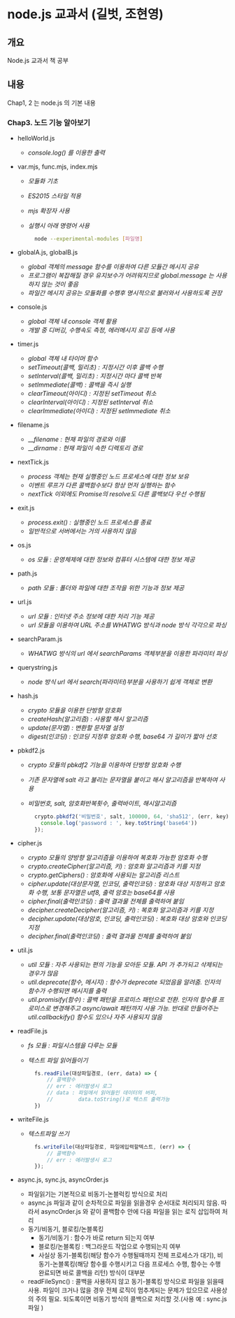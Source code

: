 # node.js 교과서 (길벗, 조현영)

## 개요

 Node.js 교과서 책 공부

## 내용

 Chap1, 2 는 node.js 의 기본 내용

### Chap3. 노드 기능 알아보기

- helloWorld.js
  - _console.log() 를 이용한 출력_

- var.mjs, func.mjs, index.mjs
  - _모듈화 기초_
  - _ES2015 스타일 적용_
  - _mjs 확장자 사용_
  - _실행시 아래 명령어 사용_

    ```bash
      node --experimental-modules [파일명]
    ```

- globalA.js, globalB.js
  - _global 객체의 message 함수를 이용하여 다른 모듈간 메시지 공유_
  - _프로그램이 복잡해질 경우 유지보수가 어려워지므로 global.message 는 사용하지 않는 것이 좋음_
  - _파일간 메시지 공유는 모듈화를 수행후 명시적으로 불러와서 사용하도록 권장_

- console.js
  - _global 객체 내 console 객체 활용_
  - _개발 중 디버깅, 수행속도 측정, 에러메시지 로깅 등에 사용_

- timer.js
  - _global 객체 내 타이머 함수_
  - _setTimeout(콜백, 밀리초) : 지정시간 이후 콜백 수행_
  - _setInterval(콜백, 밀리초) : 지정시간 마다 콜백 반복_
  - _setImmediate(콜백) : 콜백을 즉시 실행_
  - _clearTimeout(아이디) : 지정된 setTimeout 취소_
  - _clearInterval(아이디) : 지정된 setInterval 취소_
  - _clearImmediate(아이디) : 지정된 setImmediate 취소_

- filename.js
  - ___filename : 현재 파일의 경로와 이름_
  - ___dirname : 현재 파일이 속한 디렉토리 경로_

- nextTick.js
  - _process 객체는 현재 실행중인 노드 프로세스에 대한 정보 보유_
  - _이벤트 루프가 다른 콜백함수보다 항상 먼저 실행하는 함수_
  - _nextTick 이외에도 Promise의 resolve도 다른 콜백보다 우선 수행됨_

- exit.js
  - _process.exit() : 실행중인 노드 프로세스를 종료_
  - _일반적으로 서버에서는 거의 사용하지 않음_

- os.js
  - _os 모듈 : 운영체제에 대한 정보와 컴퓨터 시스템에 대한 정보 제공_

- path.js
  - _path 모듈 : 폴더와 파일에 대한 조작을 위한 기능과 정보 제공_

- url.js
  - _url 모듈 : 인터넷 주소 정보에 대한 처리 기능 제공_
  - _url 모듈을 이용하여 URL 주소를 WHATWG 방식과 node 방식 각각으로 파싱_

- searchParam.js
  - _WHATWG 방식의 url 에서 searchParams 객체부분을 이용한 파라미터 파싱_

- querystring.js
  - _node 방식 url 에서 search(파라미터)부분을 사용하기 쉽게 객체로 변환_

- hash.js
  - _crypto 모듈을 이용한 단방향 암호화_
  - _createHash(알고리즘) : 사용할 해시 알고리즘_
  - _update(문자열) : 변환할 문자열 설정_
  - _digest(인코딩) : 인코딩 지정후 암호화 수행, base64 가 길이가 짧아 선호_

- pbkdf2.js
  - _crypto 모듈의 pbkdf2 기능을 이용하여 단방향 암호화 수행_
  - _기존 문자열에 salt 라고 불리는 문자열을 붙이고 해시 알고리즘을 반복하여 사용_
  - _비밀번호, salt, 암호화반복횟수, 출력바이트, 해시알고리즘_

    ```javascript
      crypto.pbkdf2('비밀번호', salt, 100000, 64, 'sha512', (err, key) => {
        console.log('password : ', key.toString('base64'))
      });
    ```

- cipher.js
  - _crypto 모듈의 양방향 알고리즘을 이용하여 복호화 가능한 암호화 수행_
  - _crypto.createCipher(알고리즘, 키) : 암호화 알고리즘과 키를 지정_
  - _crypto.getCiphers() : 암호화에 사용되는 알고리즘 리스트_
  - _cipher.update(대상문자열, 인코딩, 출력인코딩) : 암호화 대상 지정하고 암호화 수행, 보통 문자열은 utf8, 출력 암호는 base64를 사용_
  - _cipher.final(출력인코딩) : 출력 결과물 전체를 출력하여 붙임_
  - _decipher.createDecipher(알고리즘, 키) : 복호화 알고리즘과 키를 지정_
  - _decipher.update(대상암호, 인코딩, 출력인코딩) : 복호화 대상 암호와 인코딩 지정_
  - _decipher.final(출력인코딩) : 출력 결과물 전체를 출력하여 붙임_

- util.js
  - _util 모듈 : 자주 사용되는 편의 기능을 모아둔 모듈. API 가 추가되고 삭제되는 경우가 많음_
  - _util.deprecate(함수, 메시지) : 함수가 deprecate 되었음을 알려줌. 인자의 함수가 수행되면 메시지를 출력_
  - _util.promisify(함수) : 콜백 패턴을 프로미스 패턴으로 전환. 인자의 함수를 프로미스로 변경해주고 async/await 패턴까지 사용 가능. 반대로 만들어주는 util.callbackify() 함수도 있으나 자주 사용되지 않음_

- readFile.js
  - _fs 모듈 : 파일시스템을 다루는 모듈_
  - _텍스트 파일 읽어들이기_

    ```javascript
      fs.readFile(대상파일경로, (err, data) => {
          // 콜백함수
          // err : 에러발생시 로그
          // data : 파일에서 읽어들인 데이터의 버퍼,
          //        data.toString()로 텍스트 출력가능
      })
    ```

- writeFile.js
  - _텍스트파일 쓰기_
  
    ```javascript
      fs.writeFile(대상파일경로, 파일에입력할텍스트, (err) => {
          // 콜백함수
          // err : 에러발생시 로그
      });
    ```

- async.js, sync.js, asyncOrder.js
  - 파일읽기는 기본적으로 비동기-논블럭킹 방식으로 처리
  - async.js 파일과 같이 순차적으로 파일을 읽을경우 순서대로 처리되지 않음. 따라서 asyncOrder.js 와 같이 콜백함수 안에 다음 파일을 읽는 로직 삽입하여 처리
  - 동기/비동기, 블로킹/논블록킹
    - 동기/비동기 : 함수가 바로 return 되는지 여부
    - 블로킹/논블록킹 : 백그라운드 작업으로 수행되는지 여부
    - 사실상 동기-블록킹(해당 함수가 수행될때까지 전체 프로세스가 대기), 비동기-논블록킹(해당 함수를 수행시키고 다음 프로세스 수행, 함수는 수행 완료되면 바로 콜백을 리턴) 방식이 대부분
  - readFileSync() : 콜백을 사용하지 않고 동기-블록킹 방식으로 파일을 읽을때 사용. 파일이 크거나 많을 경우 전체 로직이 멈추게되는 문제가 있으므로 사용상의 주의 필요. 되도록이면 비동기 방식의 콜백으로 처리할 것.(사용 예 : sync.js 파일 )
